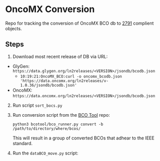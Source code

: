 # OncoMX Conversion

Repo for tracking the conversion of OncoMX BCO db to [2791](https://opensource.ieee.org/2791-object/ieee-2791-schema/-/blob/master/2791object.json) complient objects.

## Steps

1) Download most recent release of DB via URL:  
- GlyGen:  `https://data.glygen.org/ln2releases/<VERSION>/jsondb/bcodb.json`
	- `10:19:21:OncoMX_BCO:curl -o oncomx_bcodb.json 'https://data.oncomx.org/ln2releases/v-1.0.36/jsondb/bcodb.json'`
- OncoMX: `https://data.oncomx.org/ln2releases/<VERSION>/jsondb/bcodb.json`
2) Run script `sort_bocs.py`
3) Run conversion script from the [BCO Tool](https://github.com/biocompute-objects/bcotool/tree/glygen) repo:

	`python3 bcotool/bco_runner.py convert -b /path/to/directory/where/bcos/`
	
	 This will result in a group of converted BCOs that adhear to the IEEE standard.
 4) Run the `dataBCO_move.py` script: 
 	

